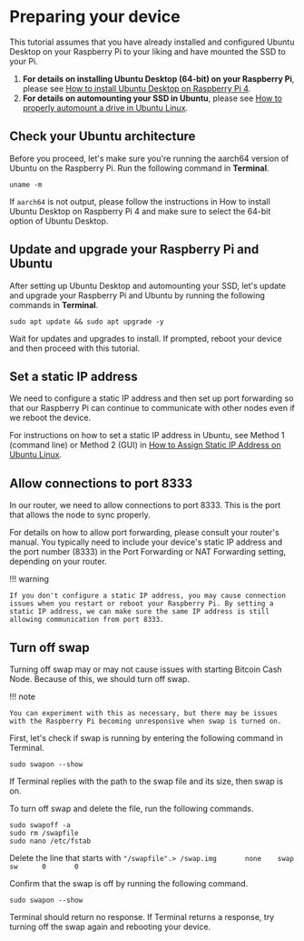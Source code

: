 # Preparing your device

This tutorial assumes that you have already installed and configured Ubuntu Desktop on your Raspberry Pi to your liking and have mounted the SSD to your Pi.

1. **For details on installing Ubuntu Desktop (64-bit) on your Raspberry Pi**, please see [How to install Ubuntu Desktop on Raspberry Pi 4](https://ubuntu.com/tutorials/how-to-install-ubuntu-desktop-on-raspberry-pi-4#1-overview).
2. **For details on automounting your SSD in Ubuntu**, please see [How to properly automount a drive in Ubuntu Linux](https://www.techrepublic.com/article/how-to-properly-automount-a-drive-in-ubuntu-linux/).

## Check your Ubuntu architecture

Before you proceed, let's make sure you're running the aarch64 version of Ubuntu on the Raspberry Pi. Run the following command in **Terminal**.

```console
uname -m
```

If `aarch64` is not output, please follow the instructions in How to install Ubuntu Desktop on Raspberry Pi 4 and make sure to select the 64-bit option of Ubuntu Desktop.

## Update and upgrade your Raspberry Pi and Ubuntu

After setting up Ubuntu Desktop and automounting your SSD, let's update and upgrade your Raspberry Pi and Ubuntu by running the following commands in **Terminal**.

```console
sudo apt update && sudo apt upgrade -y
```

Wait for updates and upgrades to install. If prompted, reboot your device and then proceed with this tutorial.

## Set a static IP address

We need to configure a static IP address and then set up port forwarding so that our Raspberry Pi can continue to communicate with other nodes even if we reboot the device. 

For instructions on how to set a static IP address in Ubuntu, see Method 1 (command line) or Method 2 (GUI) in [How to Assign Static IP Address on Ubuntu Linux](https://itsfoss.com/static-ip-ubuntu/).

## Allow connections to port 8333

In our router, we need to allow connections to port 8333. This is the port that allows the node to sync properly. 

For details on how to allow port forwarding, please consult your router's manual. You typically need to include your device's static IP address and the port number (8333) in the Port Forwarding or NAT Forwarding setting, depending on your router.

!!! warning
    
    If you don't configure a static IP address, you may cause connection issues when you restart or reboot your Raspberry Pi. By setting a static IP address, we can make sure the same IP address is still allowing communication from port 8333.

## Turn off swap

Turning off swap may or may not cause issues with starting Bitcoin Cash Node. Because of this, we should turn off swap.

!!! note
    
    You can experiment with this as necessary, but there may be issues with the Raspberry Pi becoming unresponsive when swap is turned on.

First, let's check if swap is running by entering the following command in Terminal.

```console
sudo swapon --show
```

If Terminal replies with the path to the swap file and its size, then swap is on.

To turn off swap and delete the file, run the following commands.

```console
sudo swapoff -a
sudo rm /swapfile
sudo nano /etc/fstab
```

Delete the line that starts with `"/swapfile".> /swap.img       none    swap    sw      0       0`

Confirm that the swap is off by running the following command.

```console
sudo swapon --show
```

Terminal should return no response. If Terminal returns a response, try turning off the swap again and rebooting your device.